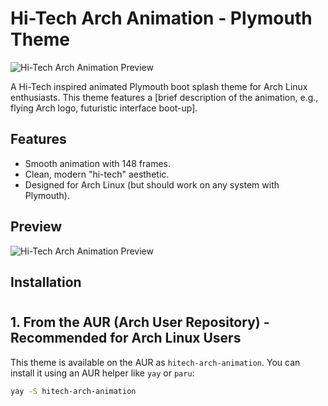 # Hi-Tech Arch Animation - Plymouth Theme

![Hi-Tech Arch Animation Preview](placeholder_preview.gif) <!-- Optional: Replace with an actual preview GIF -->

A Hi-Tech inspired animated Plymouth boot splash theme for Arch Linux enthusiasts. This theme features a [brief description of the animation, e.g., flying Arch logo, futuristic interface boot-up].

## Features

*   Smooth animation with 148 frames.
*   Clean, modern "hi-tech" aesthetic.
*   Designed for Arch Linux (but should work on any system with Plymouth).

## Preview
![Hi-Tech Arch Animation Preview](https://media4.giphy.com/media/v1.Y2lkPTc5MGI3NjExdTB2eTQ2bWV3ZGl2NHF2Mmgyb3ozMDl5NG12azR5azhlcmliMWJ4bSZlcD12MV9pbnRlcm5hbF9naWZfYnlfaWQmY3Q9Zw/CGtACqVCUDq9LEc7Mk/giphy.gif)
## Installation

#
## 1. From the AUR (Arch User Repository) - Recommended for Arch Linux Users

This theme is available on the AUR as `hitech-arch-animation`. You can install it using an AUR helper like `yay` or `paru`:

```bash
yay -S hitech-arch-animation
